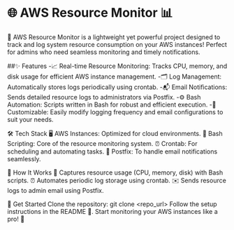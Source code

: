 # 🌐 AWS Resource Monitor 📊

🚀 AWS Resource Monitor is a lightweight yet powerful project designed to track and log system resource consumption on your AWS instances! Perfect for admins who need seamless monitoring and timely notifications.

##✨ Features
-📈 Real-time Resource Monitoring: Tracks CPU, memory, and disk usage for efficient AWS instance management.
-🗂️ Log Management: Automatically stores logs periodically using crontab.
-📬 Email Notifications: Sends detailed resource logs to administrators via Postfix.
-⚙️ Bash Automation: Scripts written in Bash for robust and efficient execution.
-🌟 Customizable: Easily modify logging frequency and email configurations to suit your needs.

🛠️ Tech Stack
🖥️ AWS Instances: Optimized for cloud environments.
📜 Bash Scripting: Core of the resource monitoring system.
⏰ Crontab: For scheduling and automating tasks.
📧 Postfix: To handle email notifications seamlessly.

🚀 How It Works
🎯 Captures resource usage (CPU, memory, disk) with Bash scripts.
⏰ Automates periodic log storage using crontab.
✉️ Sends resource logs to admin email using Postfix.

🔗 Get Started
Clone the repository: git clone <repo_url>
Follow the setup instructions in the README 📖.
Start monitoring your AWS instances like a pro! 💪
